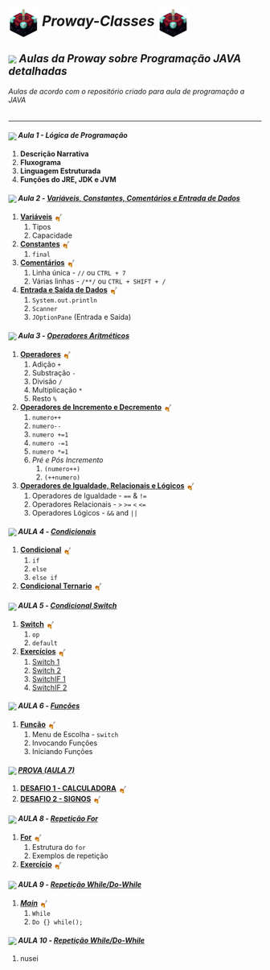 # <img src="https://github.com/kaka-jaques/Proway-Classes/blob/main/gifs/Enchanting_Table.gif?raw=true" align="center" width="60px"> **_Proway-Classes_** <img src="https://github.com/kaka-jaques/Proway-Classes/blob/main/gifs/Enchanting_Table.gif?raw=true" align="center" width="60px">

## <img src="https://github.com/kaka-jaques/Proway-Classes/blob/main/gifs/Enchanted_Book.gif?raw=true" align="center" width="40px"> **_Aulas da Proway sobre Programação JAVA detalhadas_**

<h6> Aulas de acordo com o repositório criado para aula de programação a JAVA </h6>

---

#### <img src="https://github.com/kaka-jaques/Proway-Classes/blob/main/gifs/Bottle_Enchanting.gif?raw=true" align="center" width="23px"> **_Aula 1 - Lógica de Programação_** 

1. **Descrição Narrativa** 
1. **Fluxograma**
1. **Linguagem Estruturada**
1. **Funções do JRE, JDK e JVM**

#### <img src="https://github.com/kaka-jaques/Proway-Classes/blob/main/gifs/Bottle_Enchanting.gif?raw=true" align="center" width="23px"> **_Aula 2 -_** [**_Variáveis, Constantes, Comentários e Entrada de Dados_**](https://github.com/kaka-jaques/Proway-Classes/tree/main/AULA2/src/br/com/entra21/kalil) 

1. [**Variáveis**](https://github.com/kaka-jaques/Proway-Classes/blob/main/AULA2/src/br/com/entra21/kalil/Variaveis.java) <img src="https://github.com/kaka-jaques/Proway-Classes/blob/main/gifs/Arrow_Burning.gif?raw=true" align="center" width="20px">
    1. Tipos
    1. Capacidade
1. [**Constantes**](https://github.com/kaka-jaques/Proway-Classes/blob/main/AULA2/src/br/com/entra21/kalil/Constantes.java) <img src="https://github.com/kaka-jaques/Proway-Classes/blob/main/gifs/Arrow_Burning.gif?raw=true" align="center" width="20px">
	1. `final`
1. [**Comentários**](https://github.com/kaka-jaques/Proway-Classes/blob/main/AULA2/src/br/com/entra21/kalil/Comentarios.java) <img src="https://github.com/kaka-jaques/Proway-Classes/blob/main/gifs/Arrow_Burning.gif?raw=true" align="center" width="20px">
    1. Linha única - `//` ou `CTRL + 7`
    1. Várias linhas - `/**/` ou `CTRL + SHIFT + /`
1. [**Entrada e Saída de Dados**](https://github.com/kaka-jaques/Proway-Classes/blob/main/AULA2/src/br/com/entra21/kalil/EntradaDeDados.java) <img src="https://github.com/kaka-jaques/Proway-Classes/blob/main/gifs/Arrow_Burning.gif?raw=true" align="center" width="20px">
	1. `System.out.println`
	1. `Scanner`
	1. `JOptionPane` (Entrada e Saída)
    
#### <img src="https://github.com/kaka-jaques/Proway-Classes/blob/main/gifs/Bottle_Enchanting.gif?raw=true" align="center" width="23px"> **_Aula 3 -_** [**_Operadores Aritméticos_**](https://github.com/kaka-jaques/Proway-Classes/tree/main/AULA3/src/br/com/entra21/kalil) 

1. [**Operadores**](https://github.com/kaka-jaques/Proway-Classes/blob/main/AULA3/src/br/com/entra21/kalil/OperadoresAritmeticos.java) <img src="https://github.com/kaka-jaques/Proway-Classes/blob/main/gifs/Arrow_Burning.gif?raw=true" align="center" width="20px">
    1. Adição `+`
    1. Substração `-`
    1. Divisão `/`
    1. Multiplicação `*`
    1. Resto `%`
1. [**Operadores de Incremento e Decremento**](https://github.com/kaka-jaques/Proway-Classes/blob/main/AULA3/src/br/com/entra21/kalil/OperadoresIncrementoDecremento.java) <img src="https://github.com/kaka-jaques/Proway-Classes/blob/main/gifs/Arrow_Burning.gif?raw=true" align="center" width="20px">
	1. `numero++`
	1. `numero--`
	1. `numero +=1`
	1. `numero -=1`
	1. `numero *=1`
	1. _Pré e Pós Incremento_
		1. `(numero++)`
		1. `(++numero)`
1. [**Operadores de Igualdade, Relacionais e Lógicos**](https://github.com/kaka-jaques/Proway-Classes/blob/main/AULA3/src/br/com/entra21/kalil/OperadoresIRL.java) <img src="https://github.com/kaka-jaques/Proway-Classes/blob/main/gifs/Arrow_Burning.gif?raw=true" align="center" width="20px">
	1. Operadores de Igualdade - `==` & `!=`
	1. Operadores Relacionais - `>` `>=` `<` `<=`
	1. Operadores Lógicos - `&&` and `||`
	
#### <img src="https://github.com/kaka-jaques/Proway-Classes/blob/main/gifs/Bottle_Enchanting.gif?raw=true" align="center" width="23px"> **_AULA 4 -_** [**_Condicionais_**](https://github.com/kaka-jaques/Proway-Classes/tree/main/AULA4/src/br/com/entra21/kalil)
1. [**Condicional**](https://github.com/kaka-jaques/Proway-Classes/blob/main/AULA4/src/br/com/entra21/kalil/Condicionais.java) <img src="https://github.com/kaka-jaques/Proway-Classes/blob/main/gifs/Arrow_Burning.gif?raw=true" align="center" width="20px">
	1. `if`
	1. `else`
	1. `else if`
1. [**Condicional Ternario**](https://github.com/kaka-jaques/Proway-Classes/blob/main/AULA4/src/br/com/entra21/kalil/OperadorTernario.java) <img src="https://github.com/kaka-jaques/Proway-Classes/blob/main/gifs/Arrow_Burning.gif?raw=true" align="center" width="20px">
	
#### <img src="https://github.com/kaka-jaques/Proway-Classes/blob/main/gifs/Bottle_Enchanting.gif?raw=true" align="center" width="23px"> **_AULA 5 -_** [**_Condicional Switch_**](https://github.com/kaka-jaques/Proway-Classes/tree/main/AULA5/src/br/com/entra21/kalil)
1. [**Switch**](https://github.com/kaka-jaques/Proway-Classes/blob/main/AULA5/src/br/com/entra21/kalil/SwitchOP.java) <img src="https://github.com/kaka-jaques/Proway-Classes/blob/main/gifs/Arrow_Burning.gif?raw=true" align="center" width="20px">
	1. `op`
	1. `default`
1. [**Exercícios**](https://github.com/kaka-jaques/Proway-Classes/tree/main/AULA5/src/br/com/entra21/kalil) <img src="https://github.com/kaka-jaques/Proway-Classes/blob/main/gifs/Arrow_Burning.gif?raw=true" align="center" width="20px">
	1. [Switch 1](https://github.com/kaka-jaques/Proway-Classes/blob/main/AULA5/src/br/com/entra21/kalil/ExercicioSwitch1.java)
	1. [Switch 2](https://github.com/kaka-jaques/Proway-Classes/blob/main/AULA5/src/br/com/entra21/kalil/Exerc%C3%ADcioSwitch2.java)
	1. [SwitchIF 1](https://github.com/kaka-jaques/Proway-Classes/blob/main/AULA5/src/br/com/entra21/kalil/SwitchIF1.java)
	1. [SwitchIF 2](https://github.com/kaka-jaques/Proway-Classes/blob/main/AULA5/src/br/com/entra21/kalil/SwitchIF2.java)

#### <img src="https://github.com/kaka-jaques/Proway-Classes/blob/main/gifs/Bottle_Enchanting.gif?raw=true" align="center" width="23px"> **_AULA 6 -_** [**_Funções_**](https://github.com/kaka-jaques/Proway-Classes/tree/main/AULA6/src/br/com/entra21/kalil)
1. [**Função**](https://github.com/kaka-jaques/Proway-Classes/blob/main/AULA6/src/br/com/entra21/kalil/Funcoes.java) <img src="https://github.com/kaka-jaques/Proway-Classes/blob/main/gifs/Arrow_Burning.gif?raw=true" align="center" width="20px">
	1. Menu de Escolha - `switch`
	1. Invocando Funções
	1. Iniciando Funções

#### <img src="https://github.com/kaka-jaques/Proway-Classes/blob/main/gifs/Bottle_Enchanting.gif?raw=true" align="center" width="23px"> [**_PROVA (AULA 7)_**](https://github.com/kaka-jaques/Proway-Classes/tree/main/PROVA/src/br/com/entra21/kalil)
1. [**DESAFIO 1 - CALCULADORA**](https://github.com/kaka-jaques/Proway-Classes/blob/main/PROVA/src/br/com/entra21/kalil/Calculadora.java) <img src="https://github.com/kaka-jaques/Proway-Classes/blob/main/gifs/Arrow_Burning.gif?raw=true" align="center" width="20px">
1. [**DESAFIO 2 - SIGNOS**](https://github.com/kaka-jaques/Proway-Classes/blob/main/PROVA/src/br/com/entra21/kalil/Signos.java) <img src="https://github.com/kaka-jaques/Proway-Classes/blob/main/gifs/Arrow_Burning.gif?raw=true" align="center" width="20px">

#### <img src="https://github.com/kaka-jaques/Proway-Classes/blob/main/gifs/Bottle_Enchanting.gif?raw=true" align="center" width="23px"> **_AULA 8 -_** [**_Repetição For_**](https://github.com/kaka-jaques/Proway-Classes/tree/main/AULA8/src/br/com/entra21/kalil)
1. [**For**](https://github.com/kaka-jaques/Proway-Classes/blob/main/AULA8/src/br/com/entra21/kalil/AulaFor.java) <img src="https://github.com/kaka-jaques/Proway-Classes/blob/main/gifs/Arrow_Burning.gif?raw=true" align="center" width="20px">
	1. Estrutura do `for`
	1. Exemplos de repetição
1. [**Exercício**](https://github.com/kaka-jaques/Proway-Classes/blob/main/AULA8/src/br/com/entra21/kalil/Exercicio1.java) <img src="https://github.com/kaka-jaques/Proway-Classes/blob/main/gifs/Arrow_Burning.gif?raw=true" align="center" width="20px">

#### <img src="https://github.com/kaka-jaques/Proway-Classes/blob/main/gifs/Bottle_Enchanting.gif?raw=true" align="center" width="23px"> **_AULA 9 -_** [**_Repetição While/Do-While_**](https://github.com/kaka-jaques/Proway-Classes/tree/main/AULA9/src/br/com/entra21/kalil)
1. [**_Main_**]() <img src="https://github.com/kaka-jaques/Proway-Classes/blob/main/gifs/Arrow_Burning.gif?raw=true" align="center" width="20px">
	1. `While`
	1. `Do {} while();`

#### <img src="https://github.com/kaka-jaques/Proway-Classes/blob/main/gifs/Bottle_Enchanting.gif?raw=true" align="center" width="23px"> **_AULA 10 -_** [**_Repetição While/Do-While_**](https://github.com/kaka-jaques/Proway-Classes/tree/main/AULA9/src/br/com/entra21/kalil)
1. nusei